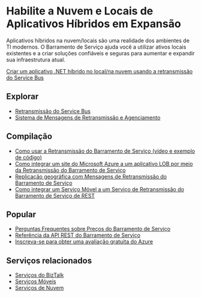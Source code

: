 <properties pageTitle="Enable Hybrid Applications Spanning Cloud and Premises" metaKeywords="Service Bus, Cloud, Hybrid" description="Learn how to build hybrid applications that span across the cloud and on premises." services="service-bus" documentationCenter=".NET" title="Enable Hybrid Applications Spanning Cloud and Premises" authors="sethm" solutions="" manager="dwrede" editor="mattshel" />

<tags ms.service="service-bus" ms.workload="tbd" ms.tgt_pltfrm="na" ms.devlang="multiple" ms.topic="article" ms.date="01/01/1900" ms.author="sethm"></tags>

# Habilite a Nuvem e Locais de Aplicativos Híbridos em Expansão

Aplicativos híbridos na nuvem/locais são uma realidade dos ambientes de TI modernos. O Barramento de Serviço ajuda você a utilizar ativos locais existentes e a criar soluções confiáveis e seguras para aumentar e expandir sua infraestrutura atual.

[Criar um aplicativo .NET híbrido no local/na nuvem usando a retransmissão do Service Bus][Criar um aplicativo .NET híbrido no local/na nuvem usando a retransmissão do Service Bus]

## Explorar

-   [Retransmissão do Service Bus][Retransmissão do Service Bus]
-   [Sistema de Mensagens de Retransmissão e Agenciamento][Sistema de Mensagens de Retransmissão e Agenciamento]

## Compilação

-   [Como usar a Retransmissão do Barramento de Serviço (vídeo e exemplo de código)][Como usar a Retransmissão do Barramento de Serviço (vídeo e exemplo de código)]
-   [Como integrar um site do Microsoft Azure a um aplicativo LOB por meio da Retransmissão do Barramento de Serviço][Como integrar um site do Microsoft Azure a um aplicativo LOB por meio da Retransmissão do Barramento de Serviço]
-   [Replicação geográfica com Mensagens de Retransmissão do Barramento de Serviço][Replicação geográfica com Mensagens de Retransmissão do Barramento de Serviço]
-   [Como integrar um Serviço Móvel a um Serviço de Retransmissão do Barramento de Serviço de REST][Como integrar um Serviço Móvel a um Serviço de Retransmissão do Barramento de Serviço de REST]

## Popular

-   [Perguntas Frequentes sobre Preços do Barramento de Serviço][Perguntas Frequentes sobre Preços do Barramento de Serviço]
-   [Referência da API REST do Barramento de Serviço][Referência da API REST do Barramento de Serviço]
-   [Inscreva-se para obter uma avaliação gratuita do Azure][Inscreva-se para obter uma avaliação gratuita do Azure]

## Serviços relacionados

-   [Serviços do BizTalk][Serviços do BizTalk]
-   [Serviços Móveis][Serviços Móveis]
-   [Serviços de Nuvem][Serviços de Nuvem]

  [Criar um aplicativo .NET híbrido no local/na nuvem usando a retransmissão do Service Bus]: http://azure.microsoft.com/pt-br/documentation/articles/cloud-services-dotnet-hybrid-app-using-service-bus-relay/
  [Retransmissão do Service Bus]: http://azure.microsoft.com/pt-br/documentation/articles/service-bus-dotnet-how-to-use-relay/
  [Sistema de Mensagens de Retransmissão e Agenciamento]: http://msdn.microsoft.com/en-us/library/azure/hh367519.aspx
  [Como usar a Retransmissão do Barramento de Serviço (vídeo e exemplo de código)]: http://appfabricdemos.codeplex.com/releases/view/67597
  [Como integrar um site do Microsoft Azure a um aplicativo LOB por meio da Retransmissão do Barramento de Serviço]: http://code.msdn.microsoft.com/windowsazure/How-to-integrate-a-Windows-f1fedff8
  [Replicação geográfica com Mensagens de Retransmissão do Barramento de Serviço]: http://code.msdn.microsoft.com/windowsazure/Geo-replication-with-16dbfecd
  [Como integrar um Serviço Móvel a um Serviço de Retransmissão do Barramento de Serviço de REST]: http://blogs.msdn.com/b/paolos/archive/2013/07/09/how-to-integrate-a-mobile-service-with-a-rest-service-bus-relay-service.aspx
  [Perguntas Frequentes sobre Preços do Barramento de Serviço]: http://msdn.microsoft.com/library/windowsazure/Hh667438.aspx
  [Referência da API REST do Barramento de Serviço]: http://msdn.microsoft.com/library/windowsazure/hh780717.aspx
  [Inscreva-se para obter uma avaliação gratuita do Azure]: http://azure.microsoft.com/en-us/pricing/free-trial/?WT.mc_id=A85619ABF
  [Serviços do BizTalk]: http://azure.microsoft.com/en-us/services/biztalk-services/
  [Serviços Móveis]: http://azure.microsoft.com/en-us/services/mobile-services/
  [Serviços de Nuvem]: http://azure.microsoft.com/en-us/services/cloud-services/
